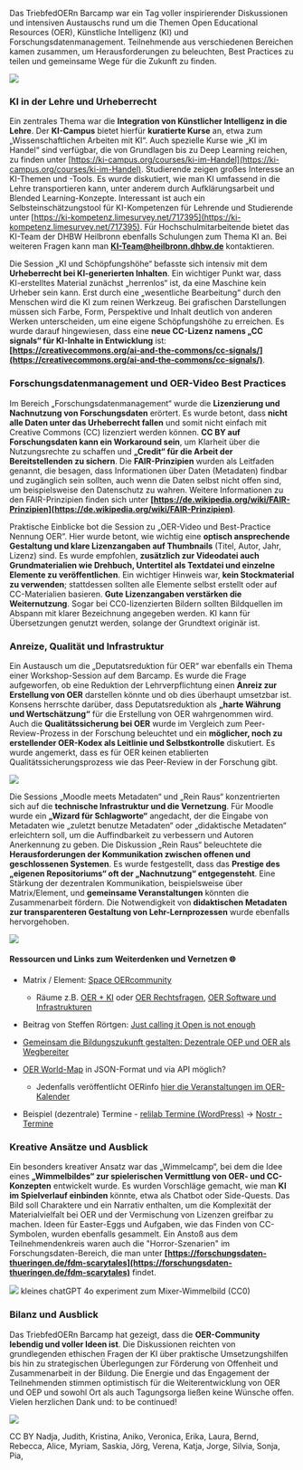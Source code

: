 Das TriebfedOERn Barcamp war ein Tag voller inspirierender Diskussionen und intensiven Austauschs rund um die Themen Open Educational Resources (OER), Künstliche Intelligenz (KI) und Forschungsdatenmanagement. Teilnehmende aus verschiedenen Bereichen kamen zusammen, um Herausforderungen zu beleuchten, Best Practices zu teilen und gemeinsame Wege für die Zukunft zu finden.

![](sessionplan-triebfedoern-barcamp.jpg)


### KI in der Lehre und Urheberrecht

Ein zentrales Thema war die **Integration von Künstlicher Intelligenz in die Lehre**. Der **KI-Campus** bietet hierfür **kuratierte Kurse** an, etwa zum „Wissenschaftlichen Arbeiten mit KI“. Auch spezielle Kurse wie „KI im Handel“ sind verfügbar, die von Grundlagen bis zu Deep Learning reichen, zu finden unter [https://ki-campus.org/courses/ki-im-Handel](https://ki-campus.org/courses/ki-im-Handel). Studierende zeigen großes Interesse an KI-Themen und -Tools. Es wurde diskutiert, wie man KI umfassend in die Lehre transportieren kann, unter anderem durch Aufklärungsarbeit und Blended Learning-Konzepte. Interessant ist auch ein Selbsteinschätzungstool für KI-Kompetenzen für Lehrende und Studierende unter [https://ki-kompetenz.limesurvey.net/717395](https://ki-kompetenz.limesurvey.net/717395). Für Hochschulmitarbeitende bietet das KI-Team der DHBW Heilbronn ebenfalls Schulungen zum Thema KI an. Bei weiteren Fragen kann man **[KI-Team@heilbronn.dhbw.de](mailto:KI-Team@heilbronn.dhbw.de)** kontaktieren.

Die Session „KI und Schöpfungshöhe“ befasste sich intensiv mit dem **Urheberrecht bei KI-generierten Inhalten**. Ein wichtiger Punkt war, dass KI-erstelltes Material zunächst „herrenlos“ ist, da eine Maschine kein Urheber sein kann. Erst durch eine „wesentliche Bearbeitung“ durch den Menschen wird die KI zum reinen Werkzeug. Bei grafischen Darstellungen müssen sich Farbe, Form, Perspektive und Inhalt deutlich von anderen Werken unterscheiden, um eine eigene Schöpfungshöhe zu erreichen. Es wurde darauf hingewiesen, dass eine **neue CC-Lizenz namens „CC signals“ für KI-Inhalte in Entwicklung** ist: **[https://creativecommons.org/ai-and-the-commons/cc-signals/](https://creativecommons.org/ai-and-the-commons/cc-signals/)**.

### Forschungsdatenmanagement und OER-Video Best Practices

Im Bereich „Forschungsdatenmanagement“ wurde die **Lizenzierung und Nachnutzung von Forschungsdaten** erörtert. Es wurde betont, dass **nicht alle Daten unter das Urheberrecht fallen** und somit nicht einfach mit Creative Commons (CC) lizenziert werden können. **CC BY auf Forschungsdaten kann ein Workaround sein**, um Klarheit über die Nutzungsrechte zu schaffen und **„Credit“ für die Arbeit der Bereitstellenden zu sichern**. Die **FAIR-Prinzipien** wurden als Leitfaden genannt, die besagen, dass Informationen über Daten (Metadaten) findbar und zugänglich sein sollten, auch wenn die Daten selbst nicht offen sind, um beispielsweise den Datenschutz zu wahren. Weitere Informationen zu den FAIR-Prinzipien finden sich unter **[https://de.wikipedia.org/wiki/FAIR-Prinzipien](https://de.wikipedia.org/wiki/FAIR-Prinzipien)**.

Praktische Einblicke bot die Session zu „OER-Video und Best-Practice Nennung OER“. Hier wurde betont, wie wichtig eine **optisch ansprechende Gestaltung und klare Lizenzangaben auf Thumbnails** (Titel, Autor, Jahr, Lizenz) sind. Es wurde empfohlen, **zusätzlich zur Videodatei auch Grundmaterialien wie Drehbuch, Untertitel als Textdatei und einzelne Elemente zu veröffentlichen**. Ein wichtiger Hinweis war, **kein Stockmaterial zu verwenden**; stattdessen sollten alle Elemente selbst erstellt oder auf CC-Materialien basieren. **Gute Lizenzangaben verstärken die Weiternutzung**. Sogar bei CC0-lizenzierten Bildern sollten Bildquellen im Abspann mit klarer Bezeichnung angegeben werden. KI kann für Übersetzungen genutzt werden, solange der Grundtext originär ist.

### Anreize, Qualität und Infrastruktur

Ein Austausch um die „Deputatsreduktion für OER“ war ebenfalls ein Thema einer Workshop-Session auf dem Barcamp. Es wurde die Frage aufgeworfen, ob eine Reduktion der Lehrverpflichtung einen **Anreiz zur Erstellung von OER** darstellen könnte und ob dies überhaupt umsetzbar ist. Konsens herrschte darüber, dass Deputatsreduktion als **„harte Währung und Wertschätzung“** für die Erstellung von OER wahrgenommen wird. Auch die **Qualitätssicherung bei OER** wurde im Vergleich zum Peer-Review-Prozess in der Forschung beleuchtet und ein **möglicher, noch zu erstellender OER-Kodex als Leitlinie und Selbstkontrolle** diskutiert. Es wurde angemerkt, dass es für OER keinen etablierten Qualitätssicherungsprozess wie das Peer-Review in der Forschung gibt.

![](deputat-fuer-OER.jpg)


Die Sessions „Moodle meets Metadaten“ und „Rein Raus“ konzentrierten sich auf die **technische Infrastruktur und die Vernetzung**. Für Moodle wurde ein **„Wizard für Schlagworte“** angedacht, der die Eingabe von Metadaten wie „zuletzt benutze Metadaten“ oder „didaktische Metadaten“ erleichtern soll, um die Auffindbarkeit zu verbessern und Autoren Anerkennung zu geben. Die Diskussion „Rein Raus“ beleuchtete die **Herausforderungen der Kommunikation zwischen offenen und geschlossenen Systemen**. Es wurde festgestellt, dass das **Prestige des „eigenen Repositoriums“ oft der „Nachnutzung“ entgegensteht**. Eine Stärkung der dezentralen Kommunikation, beispielsweise über Matrix/Element, und **gemeinsame Veranstaltungen** könnten die Zusammenarbeit fördern. Die Notwendigkeit von **didaktischen Metadaten zur transparenteren Gestaltung von Lehr-Lernprozessen** wurde ebenfalls hervorgehoben.

![](moodle-zoerr.jpg)


#### Ressourcen und Links zum Weiterdenken und Vernetzen 🌐

-   Matrix / Element: [Space OERcommunity](https://matrix.to/#/#oercommunity:rpi-virtuell.de)
    -   Räume z.B. [OER + KI](https://matrix.to/#/#oer-ki:rpi-virtuell.de) oder [OER Rechtsfragen](https://matrix.to/#/#oer-rechtsfragen:rpi-virtuell.de), [OER Software und Infrastrukturen](https://matrix.to/#/#oer-it:academiccloud.de) 
-   Beitrag von Steffen Rörtgen: [Just calling it Open is not enough](https://njump.me/naddr1qvzqqqr4gupzq8zl7092ekzzcqwu4rehsgcmzesh29kjznd8t3aw4wlfu8h7ns8kqq2kstttxuexvnm0tfkkvh6nfapnxc64wpckx48r7gg)
   
-   [Gemeinsam die Bildungszukunft gestalten: Dezentrale OEP und OER als Wegbereiter](https://oer.community/dezentrale-oep-oer/)
- [OER World-Map](https://oerworldmap.org/) in JSON-Format und via API möglich?
    -   Jedenfalls veröffentlicht OERinfo [hier die Veranstaltungen im OER-Kalender](https://open-educational-resources.de/veranstaltungen/kalender/)  
-   Beispiel (dezentrale) Termine - [relilab Termine (WordPress)](https://relilab.org/termine/) -> [Nostr - Termine](https://rpi-virtuell.github.io/nostrfeed_calendar/event-wall.html)

### Kreative Ansätze und Ausblick

Ein besonders kreativer Ansatz war das „Wimmelcamp“, bei dem die Idee eines **„Wimmelbildes“ zur spielerischen Vermittlung von OER- und CC-Konzepten** entwickelt wurde. Es wurden Vorschläge gemacht, wie man **KI im Spielverlauf einbinden** könnte, etwa als Chatbot oder Side-Quests. Das Bild soll Charaktere und ein Narrativ enthalten, um die Komplexität der Materialvielfalt bei OER und der Vermischung von Lizenzen greifbar zu machen. Ideen für Easter-Eggs und Aufgaben, wie das Finden von CC-Symbolen, wurden ebenfalls gesammelt. Ein Anstoß aus dem Teilnehmendenkreis waren auch die "Horror-Szenarien" im Forschungsdaten-Bereich, die man unter **[https://forschungsdaten-thueringen.de/fdm-scarytales](https://forschungsdaten-thueringen.de/fdm-scarytales)** findet.

![](oer-wimmelbild-cc-mixer.jpg)
kleines chatGPT 4o experiment zum Mixer-Wimmelbild (CC0)

### Bilanz und Ausblick
Das TriebfedOERn Barcamp hat gezeigt, dass die **OER-Community lebendig und voller Ideen ist**. Die Diskussionen reichten von grundlegenden ethischen Fragen der KI über praktische Umsetzungshilfen bis hin zu strategischen Überlegungen zur Förderung von Offenheit und Zusammenarbeit in der Bildung. Die Energie und das Engagement der Teilnehmenden stimmen optimistisch für die Weiterentwicklung von OER und OEP und sowohl Ort als auch Tagungsorga ließen keine Wünsche offen. 
Vielen herzlichen Dank und: to be continued!

![](einhorn-sonja-silvia-joerg.jpg)

CC BY Nadja, Judith, Kristina, Aniko, Veronica, Erika, Laura, Bernd, Rebecca, Alice, Myriam, Saskia, Jörg, Verena, Katja, Jorge, Silvia, Sonja, Pia, 